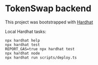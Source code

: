 # TokenSwap backend

This project was bootstrapped with [Hardhat](https://hardhat.org/)

Local Hardhat tasks:

```shell
npx hardhat help
npx hardhat test
REPORT_GAS=true npx hardhat test
npx hardhat node
npx hardhat run scripts/deploy.ts
```

